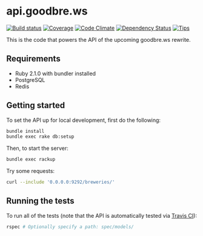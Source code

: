 # api.goodbre.ws

[![Build status][travis-badge]][travis] [![Coverage][coveralls-badge]][coveralls] [![Code Climate][code-climate-badge]][code-climate] [![Dependency Status][gemnasium-badge]][gemnasium] [![Tips][gittip-badge]][gittip]

This is the code that powers the API of the upcoming goodbre.ws rewrite.

## Requirements

 * Ruby 2.1.0 with bundler installed
 * PostgreSQL
 * Redis

## Getting started

To set the API up for local development, first do the following:

```sh
bundle install
bundle exec rake db:setup
```

Then, to start the server:

```sh
bundle exec rackup
```

Try some requests:

```sh
curl --include '0.0.0.0:9292/breweries/'
```

## Running the tests

To run all of the tests (note that the API is automatically tested via [Travis CI][travis]):

```sh
rspec # Optionally specify a path: spec/models/
```

[travis]: https://travis-ci.org/goodbrews/api
[travis-badge]: http://img.shields.io/travis/goodbrews/api/master.svg
[coveralls]: https://coveralls.io/r/goodbrews/api
[coveralls-badge]: http://img.shields.io/coveralls/goodbrews/api/master.svg
[code-climate]: https://codeclimate.com/github/goodbrews/api
[code-climate-badge]: http://img.shields.io/codeclimate/github/goodbrews/api.svg
[gemnasium]: http://gemnasium.com/goodbrews/api
[gemnasium-badge]: http://img.shields.io/gemnasium/goodbrews/api.svg
[gittip]: https://gittip.com/davidcelis
[gittip-badge]: http://img.shields.io/gittip/davidcelis.svg
